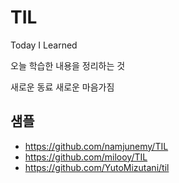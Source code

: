 # TIL

Today I Learned

오늘 학습한 내용을 정리하는 것

새로운 동료 새로운 마음가짐


## 샘플
- https://github.com/namjunemy/TIL
- https://github.com/milooy/TIL
- https://github.com/YutoMizutani/til
